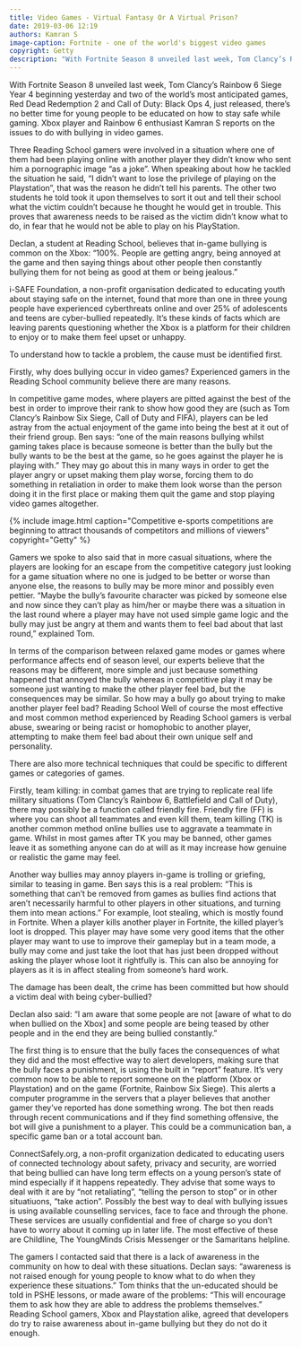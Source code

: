 ```yaml
---
title: Video Games - Virtual Fantasy Or A Virtual Prison?
date: 2019-03-06 12:19
authors: Kamran S
image-caption: Fortnite - one of the world's biggest video games
copyright: Getty
description: "With Fortnite Season 8 unveiled last week, Tom Clancy’s Rainbow 6 Siege Year 4 beginning yesterday and two of the world’s most anticipated games, Red Dead Redemption 2 and Call of Duty: Black Ops 4, just released, there’s no better time for young people to be educated on how to stay safe while gaming. Xbox player and Rainbow 6 enthusiast Kamran S reports on the issues to do with bullying in video games."
---
```


With Fortnite Season 8 unveiled last week, Tom Clancy’s Rainbow 6 Siege Year 4 beginning yesterday and two of the world’s most anticipated games, Red Dead Redemption 2 and Call of Duty: Black Ops 4, just released, there’s no better time for young people to be educated on how to stay safe while gaming. Xbox player and Rainbow 6 enthusiast Kamran S reports on the issues to do with bullying in video games.

Three Reading School gamers were involved in a situation where one of them had been playing online with another player they didn’t know who sent him a pornographic image “as a joke”. When speaking about how he tackled the situation he said, “I didn’t want to lose the privilege of playing on the Playstation”, that was the reason he didn’t tell his parents. The other two students he told took it upon themselves to sort it out and tell their school what the victim couldn’t because he thought he would get in trouble. This proves that awareness needs to be raised as the victim didn’t know what to do, in fear that he would not be able to play on his PlayStation.

Declan, a student at Reading School, believes that in-game bullying is common on the Xbox: “100%. People are getting angry, being annoyed at the game and then saying things about other people then constantly bullying them for not being as good at them or being jealous.”

i-SAFE Foundation, a non-profit organisation dedicated to educating youth about staying safe on the internet, found that more than one in three young people have experienced cyberthreats online and over 25% of adolescents and teens are cyber-bullied repeatedly. It’s these kinds of facts which are leaving parents questioning whether the Xbox is a platform for their children to enjoy or to make them feel upset or unhappy.

To understand how to tackle a problem, the cause must be identified first.

Firstly, why does bullying occur in video games?   Experienced gamers in the Reading School community believe there are many reasons.

In competitive game modes, where players are pitted against the best of the best in order to improve their rank to show how good they are (such as Tom Clancy’s Rainbow Six Siege, Call of Duty and FIFA), players can be led astray from the actual enjoyment of the game into being the best at it out of their friend group. Ben says: “one of the main reasons bullying whilst gaming takes place is because someone is better than the bully but the bully wants to be the best at the game, so he goes against the player he is playing with.” They may go about this in many ways in order to get the player angry or upset making them play worse, forcing them to do something in retaliation in order to make them look worse than the person doing it in the first place or making them quit the game and stop playing video games altogether.

{% include image.html caption="Competitive e-sports competitions are beginning to attract thousands of competitors and millions of viewers" copyright="Getty" %}

Gamers we spoke to also said that in more casual situations, where the players are looking for an escape from the competitive category just looking for a game situation where no one is judged to be better or worse than anyone else, the reasons to bully may be more minor and possibly even pettier. “Maybe the bully’s favourite character was picked by someone else and now since they can’t play as him/her or maybe there was a situation in the last round where a player may have not used simple game logic and the bully may just be angry at them and wants them to feel bad about that last round,” explained Tom.

In terms of the comparison between relaxed game modes or games where performance affects end of season level, our experts believe that the reasons may be different, more simple and just because something happened that annoyed the bully whereas in competitive play it may be someone just wanting to make the other player feel bad, but the consequences may be similar.
So how may a bully go about trying to make another player feel bad?
Reading School
Well of course the most effective and most common method experienced by Reading School gamers is verbal abuse, swearing or being racist or homophobic to another player, attempting to make them feel bad about their own unique self and personality.

There are also more technical techniques that could be specific to different games or categories of games.

Firstly, team killing: in combat games that are trying to replicate real life military situations (Tom Clancy’s Rainbow 6, Battlefield and Call of Duty), there may possibly be a function called friendly fire. Friendly fire (FF) is where you can shoot all teammates and even kill them, team killing (TK) is another common method online bullies use to aggravate a teammate in game. Whilst in most games after TK you may be banned, other games leave it as something anyone can do at will as it may increase how genuine or realistic the game may feel.

Another way bullies may annoy players in-game is trolling or griefing, similar to teasing in game. Ben says this is a real problem: “This is something that can’t be removed from games as bullies find actions that aren’t necessarily harmful to other players in other situations, and turning them into mean actions.” For example, loot stealing, which is mostly found in Fortnite. When a player kills another player in Fortnite, the killed player’s loot is dropped. This player may have some very good items that the other player may want to use to improve their gameplay but in a team mode, a bully may come and just take the loot that has just been dropped without asking the player whose loot it rightfully is. This can also be annoying for players as it is in affect stealing from someone’s hard work.

The damage has been dealt, the crime has been committed but how should a victim deal with being cyber-bullied?

Declan also said: “I am aware that some people are not [aware of what to do when bullied on the Xbox] and some people are being teased by other people and in the end they are being bullied constantly.”

The first thing is to ensure that the bully faces the consequences of what they did and the most effective way to alert developers, making sure that the bully faces a punishment, is using the built in “report” feature. It’s very common now to be able to report someone on the platform (Xbox or Playstation) and on the game (Fortnite, Rainbow Six Siege). This alerts a computer programme in the servers that a player believes that another gamer they’ve reported has done something wrong. The bot then reads through recent communications and if they find something offensive, the bot will give a punishment to a player. This could be a communication ban, a specific game ban or a total account ban.

ConnectSafely.org, a non-profit organization dedicated to educating users of connected technology about safety, privacy and security, are worried that being bullied can have long term effects on a young person’s state of mind especially if it happens repeatedly. They advise that some ways to deal with it are by “not retaliating”, “telling the person to stop” or in other situatiuons, “take action”. Possibly the best way to deal with bullying issues is using available counselling services, face to face and through the phone. These services are usually confidential and free of charge so you don’t have to worry about it coming up in later life. The most effective of these are Childline, The YoungMinds Crisis Messenger or the Samaritans helpline.

The gamers I contacted said that there is a lack of awareness in the community on how to deal with these situations. Declan says: “awareness is not raised enough for young people to know what to do when they experience these situations.” Tom thinks that the un-educated should be told in PSHE lessons, or made aware of the problems: “This will encourage them to ask how they are able to address the problems themselves.” Reading School gamers, Xbox and Playstation alike, agreed that developers do try to raise awareness about in-game bullying but they do not do it enough.
